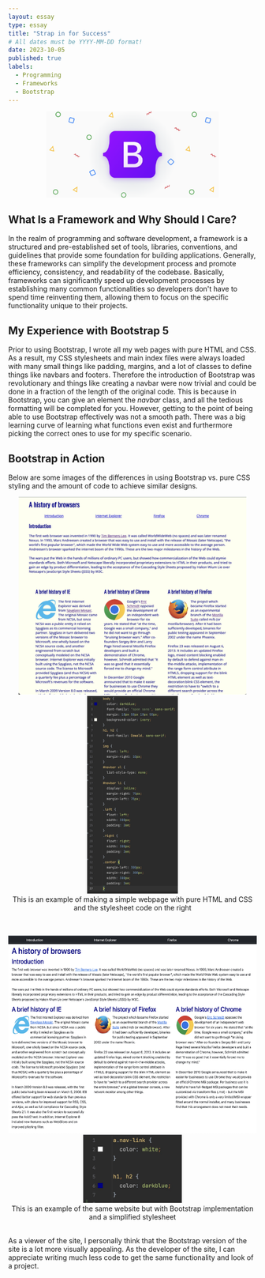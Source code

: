 ```yaml
---
layout: essay
type: essay
title: "Strap in for Success"
# All dates must be YYYY-MM-DD format!
date: 2023-10-05
published: true
labels:
  - Programming
  - Frameworks
  - Bootstrap
---
```

<p align="center">
<img width="350px" class="img-fluid" src="../img/frameworks/bootstrap5logo.png">
</p>

## What Is a Framework and Why Should I Care?
In the realm of programming and software development, a framework is a structured and pre-established set of tools, libraries, conventions, and guidelines that provide some foundation for building applications. Generally, these frameworks can simplify the development process and promote efficiency, consistency, and readability of the codebase. Basically, frameworks can significantly speed up development processes by establishing many common functionalities so developers don't have to spend time reinventing them, allowing them to focus on the specific functionality unique to their projects.

## My Experience with Bootstrap 5
Prior to using Bootstrap, I wrote all my web pages with pure HTML and CSS. As a result, my CSS stylesheets and main index files were always loaded with many small things like padding, margins, and a lot of classes to define things like navbars and footers. Therefore the introduction of Bootstrap was revolutionary and things like creating a navbar were now trivial and could be done in a fraction of the length of the original code. This is because in Bootstrap, you can give an element the <i>navbar</i> class, and all the tedious formatting will be completed for you. However, getting to the point of being able to use Bootstrap effectively was not a smooth path. There was a big learning curve of learning what functions even exist and furthermore picking the correct ones to use for my specific scenario. 

## Bootstrap in Action
Below are some images of the differences in using Bootstrap vs. pure CSS styling and the amount of code to achieve similar designs.

<p align="center">
<img  height="400px" class="img-fluid" src="../img/frameworks/no_bootstrap_browser.jpg">
<img  height="400px" class="img-fluid" src="../img/frameworks/no_bootstrap_style_browser.jpg">
<br>This is an example of making a simple webpage with pure HTML and CSS and the stylesheet code on the right
</p>

<p align="center">
  <br><br>
<img  height="400px" class="img-fluid" src="../img/frameworks/bootstrap_browser.jpg">
<img  width="200px" class="img-fluid" src="../img/frameworks/bootstrap_style_browser.jpg">
<br>This is an example of the same website but with Bootstrap implementation and a simplified stylesheet
</p>

<br>
As a viewer of the site, I personally think that the Bootstrap version of the site is a lot more visually appealing. As the developer of the site, I can appreciate writing much less code to get the same functionality and look of a project.
